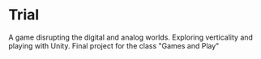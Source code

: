 # Trial

A game disrupting the digital and analog worlds. Exploring verticality and playing with Unity. Final project for the class "Games and Play"
